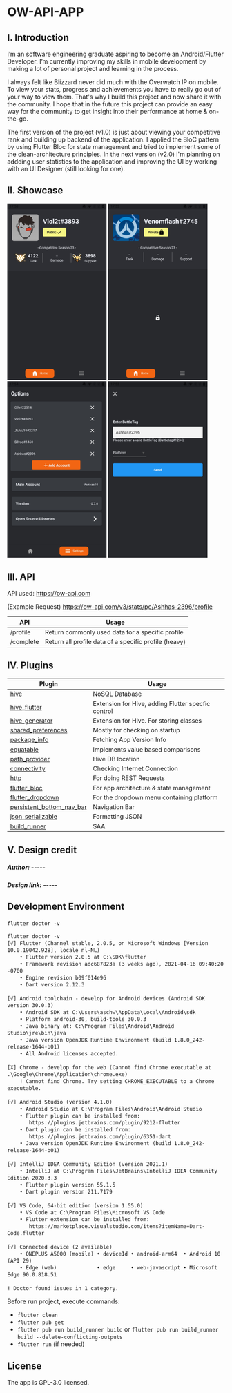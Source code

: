 # OW-API-APP

## I. Introduction
I’m an software engineering graduate aspiring to become an Android/Flutter Developer. I’m currently improving my skills in mobile development by making a lot of personal project and learning in the process.

I always felt like Blizzard never did much with the Overwatch IP on mobile. To view your stats, progress and achievements you have to really go out of your way to view them. That's why I build this project and now share it with the community. I hope that in the future this project can provide an easy way for the community to get insight into their performance at home & on-the-go. 

The first version of the project (v1.0) is just about viewing your competitive rank and building up backend of the application. I applied the BloC pattern by using Flutter Bloc for state management and tried to implement some of the clean-architecture principles. In the next version (v2.0) i'm planning on addding user statistics to the application and improving the UI by working with an UI Designer (still looking for one).

## II. Showcase

<p>
  <img src="https://github.com/Ashhas/OW-API-App/blob/develop_branch/ow_api_app/screenshots/Screenshot_20210508-175330.jpg" width="230">
  <img src="https://github.com/Ashhas/OW-API-App/blob/develop_branch/ow_api_app/screenshots/Screenshot_20210508-175556.jpg" width="230">
    <img src="https://github.com/Ashhas/OW-API-App/blob/develop_branch/ow_api_app/screenshots/Screenshot_20210508-175434.jpg" width="230">
   <img src="https://github.com/Ashhas/OW-API-App/blob/develop_branch/ow_api_app/screenshots/Screenshot_20210508-175352.jpg" width="230">
</p>

## III. API
API used: https://ow-api.com 

(Example Request)
https://ow-api.com/v3/stats/pc/Ashhas-2396/profile

API | Usage
------------ | -------------
/profile | Return commonly used data for a specific profile
/complete | Return all profile data of a specific profile (heavy)

## IV. Plugins
Plugin | Usage
------------ | -------------
[hive](https://pub.dev/packages/hive) | NoSQL Database
[hive_flutter](https://pub.dev/packages/hive) | Extension for Hive, adding Flutter specfic control
[hive_generator](https://pub.dev/packages/hive_generator) | Extension for Hive. For storing classes
[shared_preferences](https://pub.dev/packages/shared_preferences) | Mostly for checking on startup
[package_info](https://pub.dev/packages/package_info) | Fetching App Version Info
[equatable](https://pub.dev/packages/equatable) | Implements value based comparisons
[path_provider](https://pub.dev/packages/path_provider) | Hive DB location
[connectivity](https://pub.dev/packages/connectivity) | Checking Internet Connection
[http](https://pub.dev/packages/http) | For doing REST Requests
[flutter_bloc](https://pub.dev/packages/flutter_bloc) | For app architecture & state management
[flutter_dropdown](https://pub.dev/packages/flutter_dropdown) | For the dropdown menu containing platform
[persistent_bottom_nav_bar](https://pub.dev/packages/persistent_bottom_nav_bar) | Navigation Bar
[json_serializable](https://pub.dev/packages/json_serializable) | Formatting JSON
[build_runner](http://build_runner) | SAA

## V. Design credit
##### Author: -----
##### Design link: -----

## Development Environment
`flutter doctor -v`
```
flutter doctor -v
[√] Flutter (Channel stable, 2.0.5, on Microsoft Windows [Version 10.0.19042.928], locale nl-NL)
    • Flutter version 2.0.5 at C:\SDK\flutter
    • Framework revision adc687823a (3 weeks ago), 2021-04-16 09:40:20 -0700
    • Engine revision b09f014e96
    • Dart version 2.12.3

[√] Android toolchain - develop for Android devices (Android SDK version 30.0.3)
    • Android SDK at C:\Users\aschw\AppData\Local\Android\sdk
    • Platform android-30, build-tools 30.0.3
    • Java binary at: C:\Program Files\Android\Android Studio\jre\bin\java
    • Java version OpenJDK Runtime Environment (build 1.8.0_242-release-1644-b01)
    • All Android licenses accepted.

[X] Chrome - develop for the web (Cannot find Chrome executable at .\Google\Chrome\Application\chrome.exe)
    ! Cannot find Chrome. Try setting CHROME_EXECUTABLE to a Chrome executable.

[√] Android Studio (version 4.1.0)
    • Android Studio at C:\Program Files\Android\Android Studio
    • Flutter plugin can be installed from:
       https://plugins.jetbrains.com/plugin/9212-flutter
    • Dart plugin can be installed from:
       https://plugins.jetbrains.com/plugin/6351-dart
    • Java version OpenJDK Runtime Environment (build 1.8.0_242-release-1644-b01)

[√] IntelliJ IDEA Community Edition (version 2021.1)
    • IntelliJ at C:\Program Files\JetBrains\IntelliJ IDEA Community Edition 2020.3.3
    • Flutter plugin version 55.1.5
    • Dart plugin version 211.7179

[√] VS Code, 64-bit edition (version 1.55.0)
    • VS Code at C:\Program Files\Microsoft VS Code
    • Flutter extension can be installed from:
       https://marketplace.visualstudio.com/items?itemName=Dart-Code.flutter

[√] Connected device (2 available)
    • ONEPLUS A5000 (mobile) • deviceId • android-arm64  • Android 10 (API 29)
    • Edge (web)             • edge     • web-javascript • Microsoft Edge 90.0.818.51

! Doctor found issues in 1 category.
```

Before run project, execute commands:
- `flutter clean`
- `flutter pub get`
- `flutter pub run build_runner build` or `flutter pub run build_runner build --delete-conflicting-outputs`
- `flutter run` (if needed)

## License
The app is GPL-3.0 licensed.
